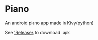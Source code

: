 # Piano
An android piano app made in Kivy(python)

See <a href=https://github.com/RaviRahar/Piano/releases>'Releases</a> to download .apk
